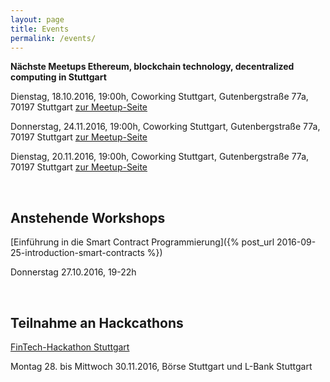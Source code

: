 ```yaml
---
layout: page
title: Events
permalink: /events/
---
```


**Nächste Meetups Ethereum, blockchain technology, decentralized computing in Stuttgart**

Dienstag, 18.10.2016, 19:00h, Coworking Stuttgart, Gutenbergstraße 77a, 70197 Stuttgart
[zur Meetup-Seite](http://www.meetup.com/de-DE/Ethereum-blockchain-technology-decentralized-computing/events/232471377/)

Donnerstag, 24.11.2016, 19:00h, Coworking Stuttgart, Gutenbergstraße 77a, 70197 Stuttgart
[zur Meetup-Seite](http://www.meetup.com/de-DE/Ethereum-blockchain-technology-decentralized-computing/events/232471393/)

Dienstag, 20.11.2016, 19:00h, Coworking Stuttgart, Gutenbergstraße 77a, 70197 Stuttgart
[zur Meetup-Seite](http://www.meetup.com/de-DE/Ethereum-blockchain-technology-decentralized-computing/events/232471431/)

<br>

## Anstehende Workshops

[Einführung in die Smart Contract Programmierung]({% post_url 2016-09-25-introduction-smart-contracts %})

Donnerstag 27.10.2016, 19-22h

<br>

## Teilnahme an Hackcathons

[FinTech-Hackathon Stuttgart](https://www.stuttgart-financial.de/netzwerk/fintech-days/bankathon0/)

Montag 28. bis Mittwoch 30.11.2016, Börse Stuttgart und L-Bank Stuttgart

